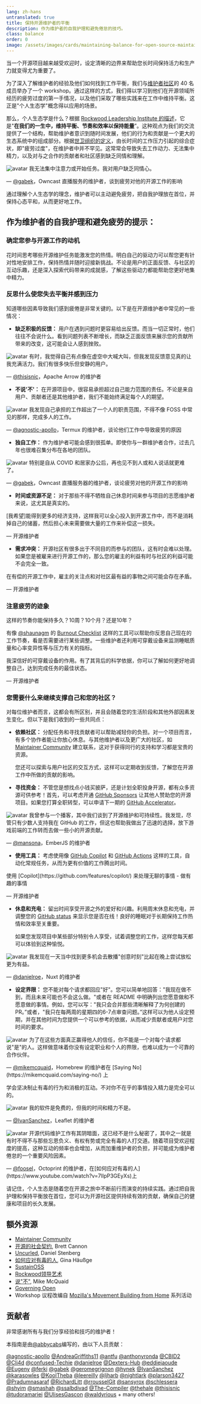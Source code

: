 ```yaml
---
lang: zh-hans
untranslated: true
title: 保持开源维护者的平衡
description: 作为维护者的自我护理和避免倦怠的技巧。
class: balance
order: 0
image: /assets/images/cards/maintaining-balance-for-open-source-maintainers.png
---
```


当一个开源项目越来越受欢迎时，设定清晰的边界来帮助您长时间保持活力和生产力就变得尤为重要了。

为了深入了解维护者的经验及他们如何找到工作平衡，我们与<a href="http://maintainers.github.com/">维护者社区</a>的 40 名成员举办了一个 workshop。通过这样的方式，我们得以学习到他们在开源领域所经历的疲劳过度的第一手情况，以及他们采取了哪些实践来在工作中维持平衡。这正是"个人生态学"概念得以应用的场景。

那么，个人生态学是什么？根据 <a href="https://rockwoodleadership.org/nonprofit-four-day-workweek-can-take-care-still-change-world/#:~:text=personal%20ecology%3A%20maintaining%20balance%2C%20pacing%20and%20efficiency%20to%20sustain%20your%20energy%20over%20a%20lifetime%20of%20activism">Rockwood Leadership Institute 的描述</a>，它是"<strong>在我们的一生中，维持平衡、节奏和效率以保持能量</strong>”。这种观点为我们的交流提供了一个结构，帮助维护者意识到随时间发展，他们的行为和贡献是一个更大的生态系统中的组成部分。根据[世卫组织的定义](https://icd.who.int/browse11/l-m/en#/http://id.who.int/icd/entity/129180281)，由长时间的工作压力引起的综合症状，即"疲劳过度"，在维护者中并不罕见。这常常会导致失去工作动力、无法集中精力，以及对与之合作的贡献者和社区感到缺乏同情和理解。

<aside markdown="1" class="pquote">
  <img src="https://avatars.githubusercontent.com/gabek?s=180" class="pquote-avatar" alt="avatar">
  我无法集中注意力或开始任务。我对用户缺乏同情心。
  <p markdown="1" class="pquote-credit">
— <a href="https://github.com/gabek">@gabek</a>，Owncast 直播服务的维护者，谈到疲劳对他的开源工作的影响
  </p>
</aside>

通过理解个人生态学的理念，维护者可以主动避免疲劳，把自我护理放在首位，并保持心态平和，从而更好地工作。

## 作为维护者的自我护理和避免疲劳的提示：

### 确定您参与开源工作的动机

花时间思考哪些开源维护任务能激发您的热情。明白自己的驱动力可以帮您更有针对性地安排工作，保持热情并随时迎接新挑战。不论是用户的正面反馈、与社区的互动乐趣，还是深入探索代码带来的成就感，了解这些驱动力都能帮助您更好地集中精力。

### 反思什么使您失去平衡并感到压力

知道哪些因素导致我们感到疲倦是非常关键的。以下是在开源维护者中常见的一些情况：

* **缺乏积极的反馈：** 用户在遇到问题时更容易给出反馈。而当一切正常时，他们往往不会说什么。看到问题列表不断增长，而缺乏正面反馈来展示您的贡献所带来的改变，这可能会让人感到挫败。

<aside markdown="1" class="pquote">
  <img src="https://avatars.githubusercontent.com/thisisnic?s=180" class="pquote-avatar" alt="avatar">
  有时，我觉得自己有点像在虚空中大喊大叫，但我发现反馈意见真的让我充满活力。我们有很多快乐但安静的用户。
  <p markdown="1" class="pquote-credit">
— <a href="https://github.com/thisisnic">@thisisnic</a>，Apache Arrow 的维护者
  </p>
</aside>

* **不说'不'：** 在开源项目中，很容易承担超过自己能力范围的责任。不论是来自用户、贡献者还是其他维护者，我们不能始终满足每个人的期望。

<aside markdown="1" class="pquote">
  <img src="https://avatars.githubusercontent.com/agnostic-apollo?s=180" class="pquote-avatar" alt="avatar">
  我发现自己承担的工作超出了一个人的职责范围，不得不像 FOSS 中常见的那样，完成多人的工作。
  <p markdown="1" class="pquote-credit">
— <a href="https://github.com/agnostic-apollo">@agnostic-apollo</a>，Termux 的维护者，谈论他们工作中导致疲劳的原因
  </p>
</aside>

* **独自工作：** 作为维护者可能会感到很孤单。即使你与一群维护者合作，过去几年也很难召集分布在各地的团队。

<aside markdown="1" class="pquote">
  <img src="https://avatars.githubusercontent.com/gabek?s=180" class="pquote-avatar" alt="avatar">
 特别是自从 COVID 和居家办公后，再也见不到人或和人说话就更难了。
  <p markdown="1" class="pquote-credit">
— <a href="https://github.com/gabek">@gabek</a>，Owncast 直播服务器的维护者，谈论疲劳对他的开源工作的影响
  </p>
</aside>

* **时间或资源不足：** 对于那些不得不牺牲自己休息时间来参与项目的志愿维护者来说，这尤其是真实的。

<aside markdown="1" class="pquote">
  [我希望]能得到更多的经济支持，这样我可以全心投入到开源工作中，而不是消耗掉自己的储蓄，然后担心未来需要做大量的工作来补偿这一损失。
  <p markdown="1" class="pquote-credit">
— 开源维护者
  </p>
</aside>

* **需求冲突：** 开源社区有很多出于不同目的而参与的团队，这有时会难以处理。如果您是被雇来进行开源工作的，那么您的雇主的利益有时与社区的利益可能不会完全一致。

<aside markdown="1" class="pquote">
  在有偿的开源工作中，雇主的关注点和对社区最有益的事物之间可能会存在矛盾。
  <p markdown="1" class="pquote-credit">
— 开源维护者
  </p>
</aside>

### 注意疲劳的迹象

这样的节奏你能保持多久？10周？10个月？还是10年？

有像 [@shaunagm](https://github.com/shaunagm) 的 [Burnout Checklist](https://governingopen.com/resources/signs-of-burnout-checklist.html) 这样的工具可以帮助你反思自己现在的工作节奏，看是否需要进行某些调整。一些维护者还利用可穿戴设备来监测睡眠质量和心率变异性等与压力有关的指标。

<aside markdown="1" class="pquote">
 我深信好的可穿戴设备的作用。有了其背后的科学依据，你可以了解如何更好地调整自己，达到完成任务的最佳状态。
  <p markdown="1" class="pquote-credit">
— 开源维护者
  </p>
</aside>

### 您需要什么来继续支撑自己和您的社区？

对每位维护者而言，这都会有所区别，并且会随着您的生活阶段和其他外部因素发生变化。但以下是我们收到的一些共同点：

* **依赖社区：** 分配任务和寻找贡献者可以帮助减轻你的负担。对一个项目而言，有多个协作者能让你放心休息。与其他维护者以及更广大的社区，如 [Maintainer Community](http://maintainers.github.com/) 建立联系，这对于获得同行的支持和学习都是宝贵的资源。

  您还可以探索与用户社区的交互方式，这样可以定期收到反馈，了解您在开源工作中所做的贡献的影响。

* **寻找资金：** 不管您是想找点小钱买披萨，还是计划全职投身开源，都有众多资源可供参考！首先，可以考虑开通 [GitHub Sponsors](https://github.com/sponsors) 让其他人赞助您的开源项目。如果您打算全职转型，可以申请下一期的 [GitHub Accelerator](http://accelerator.github.com/)。

<aside markdown="1" class="pquote">
  <img src="https://avatars.githubusercontent.com/mansona?s=180" class="pquote-avatar" alt="avatar">
我曾参与一个播客，其中我们谈到了开源维护和可持续性。我发现，尽管只有少数人支持我在 GitHub 的工作，但这也帮助我做出了迅速的选择，放下游戏前端的工作转而去做一些小的开源贡献。
  <p markdown="1" class="pquote-credit">
— <a href="https://github.com/mansona">@mansona</a>，EmberJS 的维护者
  </p>
</aside>

* **使用工具：** 考虑使用像 [GitHub Copilot](https://github.com/features/copilot/) 和 [GitHub Actions](https://github.com/features/actions) 这样的工具，自动化常规任务，从而为更有价值的工作腾出时间。

<aside markdown="1" class="pquote">
 使用 [Copilot](https://github.com/features/copilot/) 来处理无聊的事情 - 做有趣的事情
  <p markdown="1" class="pquote-credit">
— 开源维护者
  </p>
</aside>

* **休息和充电：** 留出时间享受开源之外的爱好和兴趣。利用周末休息和充电，并调整您的 [GitHub status](https://docs.github.com/account-and-profile/setting-up-and-managing-your-github-profile/customizing-your-profile/personalizing-your-profile#setting-a-status) 来显示您是否在线！良好的睡眠对于长期保持工作热情和效率至关重要。

  如果您发现项目中某些部分特别令人享受，试着调整您的工作，这样您每天都可以体验到这种愉悦。

<aside markdown="1" class="pquote">
  <img src="https://avatars.githubusercontent.com/danielroe?s=180" class="pquote-avatar" alt="avatar">
我发现在一天当中找到更多机会去散播"创意时刻"比起在晚上尝试放松更为有益。
  <p markdown="1" class="pquote-credit">
— <a href="https://github.com/danielroe">@danielroe</a>，Nuxt 的维护者
  </p>
</aside>

* **设定界限：** 您不能对每个请求都回应"好"。您可以简单地回答："我现在做不到，而且未来可能也不会这么做。"或者在 README 中明确列出您愿意做和不愿意做的事情。例如，您可以写："我只会合并那些清晰解释了为何创建的 PR。”或者，"我只在每两周的星期四的6-7点审查问题。”这样可以为他人设定预期，并在其他时间为您提供一个可以参考的依据，从而减少贡献者或用户对您时间的要求。

<aside markdown="1" class="pquote">
  <img src="https://avatars.githubusercontent.com/mikemcquaid?s=180" class="pquote-avatar" alt="avatar">
为了在这些方面真正赢得他人的信任，你不能是一个对每个请求都说"是"的人。这样做意味着你没有设定职业和个人的界限，也难以成为一个可靠的合作伙伴。
  <p markdown="1" class="pquote-credit">
— <a href="https://github.com/mikemcquaid">@mikemcquaid</a>，Homebrew 的维护者在 [Saying No](https://mikemcquaid.com/saying-no/) 上
  </p>
</aside>

学会坚决制止有毒的行为和消极的互动。不对你不在乎的事情投入精力是完全可以的。

<aside markdown="1" class="pquote">
  <img src="https://avatars.githubusercontent.com/IvanSanchez?s=180" class="pquote-avatar" alt="avatar">
我的软件是免费的，但我的时间和精力不是。
  <p markdown="1" class="pquote-credit">
— <a href="https://github.com/IvanSanchez">@IvanSanchez</a>，Leaflet 的维护者
  </p>
</aside>

<aside markdown="1" class="pquote">
  <img src="https://avatars.githubusercontent.com/foosel?s=180" class="pquote-avatar" alt="avatar">
开源代码维护工作有其阴暗面，这已经不是什么秘密了，其中之一就是有时不得不与那些忘恩负义、有权有势或完全有毒的人打交道。随着项目受欢迎程度的提高，这种互动的频率也会增加，从而加重维护者的负担，并可能成为维护者倦怠的一个重要风险因素。
  <p markdown="1" class="pquote-credit">
— <a href="https://github.com/foosel">@foosel</a>，Octoprint 的维护者，在[如何应对有毒的人](https://www.youtube.com/watch?v=7lIpP3GEyXs)上
  </p>
</aside>

请记住，个人生态是随着您在开源之旅中不断前行而演变的持续实践。通过把自我护理和保持平衡放在首位，您可以为开源社区提供持续有效的贡献，确保自己的健康和项目的长久发展。

## 额外资源

* [Maintainer Community](http://maintainers.github.com/)
* [开源的社会契约](https://snarky.ca/the-social-contract-of-open-source/), Brett Cannon
* [Uncurled](https://daniel.haxx.se/uncurled/), Daniel Stenberg
* [如何应对有毒的人](https://www.youtube.com/watch?v=7lIpP3GEyXs), Gina Häußge
* [SustainOSS](https://sustainoss.org/)
* [Rockwood领导艺术](https://rockwoodleadership.org/art-of-leadership/)
* [说"不"](https://docs.google.com/document/d/1esQQBJXQi1x_-1AcRVPiCRAEQYO4Qlvali0ylCvKa_s/edit?pli=1#:~:text=Saying%20No%20%7C%20Mike%20McQuaid), Mike McQuaid
* [Governing Open](https://docs.google.com/document/d/1esQQBJXQi1x_-1AcRVPiCRAEQYO4Qlvali0ylCvKa_s/edit?pli=1#:~:text=a%20mixed%20list.-,Governance%20of%20Open%20Source%20Software,-governingopen.com)
* Workshop 议程改编自 [Mozilla's Movement Building from Home](https://docs.google.com/document/d/1esQQBJXQi1x_-1AcRVPiCRAEQYO4Qlvali0ylCvKa_s/edit?pli=1#:~:text=a%20mixed%20list.-,It%E2%80%99s%20a%20wrap%3A%20Movement%2DBuilding%20from%20Home,-foundation.mozilla.org) 系列活动

## 贡献者

非常感谢所有与我们分享经验和技巧的维护者！

本指南是由[@abbycabs](https://github.com/abbycabs)编写的，由以下人员贡献：

[@agnostic-apollo](https://github.com/agnostic-apollo)
[@AndreaGriffiths11](https://github.com/AndreaGriffiths11)
[@antfu](https://github.com/antfu)
[@anthonyronda](https://github.com/anthonyronda)
[@CBID2](https://github.com/CBID2)
[@Cli4d](https://github.com/Cli4d)
[@confused-Techie](https://github.com/confused-Techie)
[@danielroe](https://github.com/danielroe)
[@Dexters-Hub](https://github.com/Dexters-Hub)
[@eddiejaoude](https://github.com/eddiejaoude)
[@Eugeny](https://github.com/Eugeny)
[@ferki](https://github.com/ferki)
[@gabek](https://github.com/gabek)
[@geromegrignon](https://github.com/geromegrignon)
[@hynek](https://github.com/hynek)
[@IvanSanchez](https://github.com/IvanSanchez)
[@karasowles](https://github.com/karasowles)
[@KoolTheba](https://github.com/KoolTheba)
[@leereilly](https://github.com/leereilly)
[@ljharb](https://github.com/ljharb)
[@nightlark](https://github.com/nightlark)
[@plarson3427](https://github.com/plarson3427)
[@Pradumnasaraf](https://github.com/Pradumnasaraf)
[@RichardLitt](https://github.com/RichardLitt)
[@rrousselGit](https://github.com/rrousselGit)
[@sansyrox](https://github.com/sansyrox)
[@schlessera](https://github.com/schlessera)
[@shyim](https://github.com/shyim)
[@smashah](https://github.com/smashah)
[@ssalbdivad](https://github.com/ssalbdivad)
[@The-Compiler](https://github.com/The-Compiler)
[@thehale](https://github.com/thehale)
[@thisisnic](https://github.com/thisisnic)
[@tudoramariei](https://github.com/tudoramariei)
[@UlisesGascon](https://github.com/UlisesGascon)
[@waldyrious](https://github.com/waldyrious) + many others!

